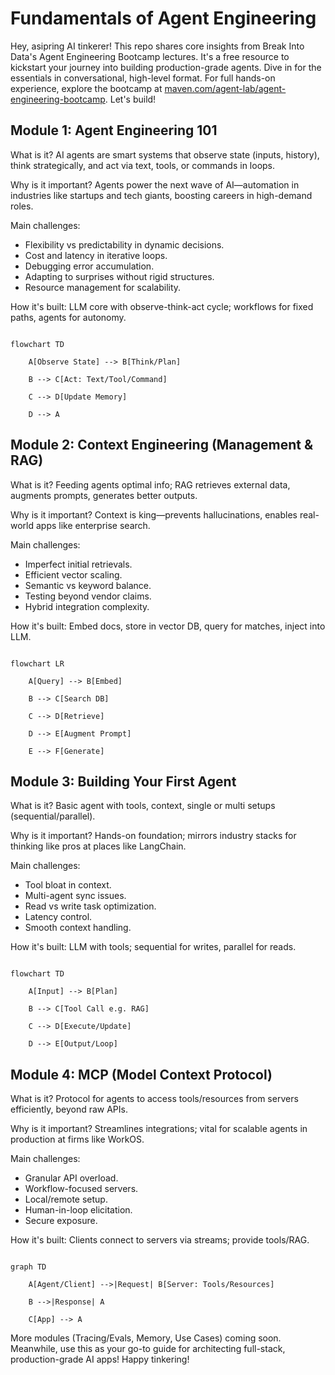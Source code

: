 # Fundamentals of Agent Engineering

Hey, asipring AI tinkerer! This repo shares core insights from Break Into Data's Agent Engineering Bootcamp lectures. It's a free resource to kickstart your journey into building production-grade agents. Dive in for the essentials in conversational, high-level format. For full hands-on experience, explore the bootcamp at [maven.com/agent-lab/agent-engineering-bootcamp](https://maven.com/agent-lab/agent-engineering-bootcamp). Let's build!


## Module 1: Agent Engineering 101

What is it? AI agents are smart systems that observe state (inputs, history), think strategically, and act via text, tools, or commands in loops.

Why is it important? Agents power the next wave of AI—automation in industries like startups and tech giants, boosting careers in high-demand roles.

Main challenges:
- Flexibility vs predictability in dynamic decisions.
- Cost and latency in iterative loops.
- Debugging error accumulation.
- Adapting to surprises without rigid structures.
- Resource management for scalability.

How it's built: LLM core with observe-think-act cycle; workflows for fixed paths, agents for autonomy.

```mermaid

flowchart TD

    A[Observe State] --> B[Think/Plan]

    B --> C[Act: Text/Tool/Command]

    C --> D[Update Memory]

    D --> A
```

## Module 2: Context Engineering (Management & RAG)

What is it? Feeding agents optimal info; RAG retrieves external data, augments prompts, generates better outputs.

Why is it important? Context is king—prevents hallucinations, enables real-world apps like enterprise search.

Main challenges:
- Imperfect initial retrievals.
- Efficient vector scaling.
- Semantic vs keyword balance.
- Testing beyond vendor claims.
- Hybrid integration complexity.

How it's built: Embed docs, store in vector DB, query for matches, inject into LLM.

```mermaid

flowchart LR

    A[Query] --> B[Embed]

    B --> C[Search DB]

    C --> D[Retrieve]

    D --> E[Augment Prompt]

    E --> F[Generate]
```

## Module 3: Building Your First Agent

What is it? Basic agent with tools, context, single or multi setups (sequential/parallel).

Why is it important? Hands-on foundation; mirrors industry stacks for thinking like pros at places like LangChain.

Main challenges:
- Tool bloat in context.
- Multi-agent sync issues.
- Read vs write task optimization.
- Latency control.
- Smooth context handling.

How it's built: LLM with tools; sequential for writes, parallel for reads.

```mermaid

flowchart TD

    A[Input] --> B[Plan]

    B --> C[Tool Call e.g. RAG]

    C --> D[Execute/Update]

    D --> E[Output/Loop]
```

## Module 4: MCP (Model Context Protocol)

What is it? Protocol for agents to access tools/resources from servers efficiently, beyond raw APIs.

Why is it important? Streamlines integrations; vital for scalable agents in production at firms like WorkOS.

Main challenges:
- Granular API overload.
- Workflow-focused servers.
- Local/remote setup.
- Human-in-loop elicitation.
- Secure exposure.

How it's built: Clients connect to servers via streams; provide tools/RAG.

```mermaid

graph TD

    A[Agent/Client] -->|Request| B[Server: Tools/Resources]

    B -->|Response| A

    C[App] --> A
```

More modules (Tracing/Evals, Memory, Use Cases) coming soon. Meanwhile, use this as your go-to guide for architecting full-stack, production-grade AI apps! Happy tinkering!

